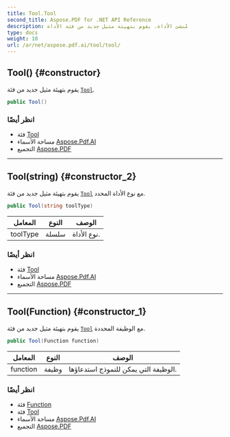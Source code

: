 ```yaml
---
title: Tool.Tool
second_title: Aspose.PDF for .NET API Reference
description: مُنشئ الأداة. يقوم بتهيئة مثيل جديد من فئة الأداة
type: docs
weight: 10
url: /ar/net/aspose.pdf.ai/tool/tool/
---
```

## Tool() {#constructor}

يقوم بتهيئة مثيل جديد من فئة [`Tool`](../).

```csharp
public Tool()
```

### انظر أيضًا

* فئة [Tool](../)
* مساحة الأسماء [Aspose.Pdf.AI](../../../aspose.pdf.ai/)
* التجميع [Aspose.PDF](../../../)

---

## Tool(string) {#constructor_2}

يقوم بتهيئة مثيل جديد من فئة [`Tool`](../) مع نوع الأداة المحدد.

```csharp
public Tool(string toolType)
```

| المعامل | النوع | الوصف |
| --- | --- | --- |
| toolType | سلسلة | نوع الأداة. |

### انظر أيضًا

* فئة [Tool](../)
* مساحة الأسماء [Aspose.Pdf.AI](../../../aspose.pdf.ai/)
* التجميع [Aspose.PDF](../../../)

---

## Tool(Function) {#constructor_1}

يقوم بتهيئة مثيل جديد من فئة [`Tool`](../) مع الوظيفة المحددة.

```csharp
public Tool(Function function)
```

| المعامل | النوع | الوصف |
| --- | --- | --- |
| function | وظيفة | الوظيفة التي يمكن للنموذج استدعاؤها. |

### انظر أيضًا

* فئة [Function](../../function/)
* فئة [Tool](../)
* مساحة الأسماء [Aspose.Pdf.AI](../../../aspose.pdf.ai/)
* التجميع [Aspose.PDF](../../../)